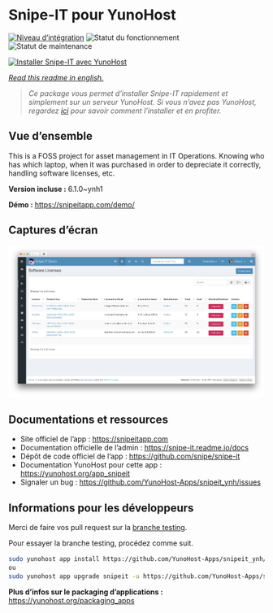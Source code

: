 <!--
N.B.: This README was automatically generated by https://github.com/YunoHost/apps/tree/master/tools/README-generator
It shall NOT be edited by hand.
-->

# Snipe-IT pour YunoHost

[![Niveau d’intégration](https://dash.yunohost.org/integration/snipeit.svg)](https://dash.yunohost.org/appci/app/snipeit) ![Statut du fonctionnement](https://ci-apps.yunohost.org/ci/badges/snipeit.status.svg) ![Statut de maintenance](https://ci-apps.yunohost.org/ci/badges/snipeit.maintain.svg)

[![Installer Snipe-IT avec YunoHost](https://install-app.yunohost.org/install-with-yunohost.svg)](https://install-app.yunohost.org/?app=snipeit)

*[Read this readme in english.](./README.md)*

> *Ce package vous permet d’installer Snipe-IT rapidement et simplement sur un serveur YunoHost.
Si vous n’avez pas YunoHost, regardez [ici](https://yunohost.org/#/install) pour savoir comment l’installer et en profiter.*

## Vue d’ensemble

This is a FOSS project for asset management in IT Operations. Knowing who has which laptop, when it was purchased in order to depreciate it correctly, handling software licenses, etc.

**Version incluse :** 6.1.0~ynh1

**Démo :** https://snipeitapp.com/demo/

## Captures d’écran

![Capture d’écran de Snipe-IT](./doc/screenshots/screenshot-license-list.png)

## Documentations et ressources

* Site officiel de l’app : <https://snipeitapp.com>
* Documentation officielle de l’admin : <https://snipe-it.readme.io/docs>
* Dépôt de code officiel de l’app : <https://github.com/snipe/snipe-it>
* Documentation YunoHost pour cette app : <https://yunohost.org/app_snipeit>
* Signaler un bug : <https://github.com/YunoHost-Apps/snipeit_ynh/issues>

## Informations pour les développeurs

Merci de faire vos pull request sur la [branche testing](https://github.com/YunoHost-Apps/snipeit_ynh/tree/testing).

Pour essayer la branche testing, procédez comme suit.

``` bash
sudo yunohost app install https://github.com/YunoHost-Apps/snipeit_ynh/tree/testing --debug
ou
sudo yunohost app upgrade snipeit -u https://github.com/YunoHost-Apps/snipeit_ynh/tree/testing --debug
```

**Plus d’infos sur le packaging d’applications :** <https://yunohost.org/packaging_apps>